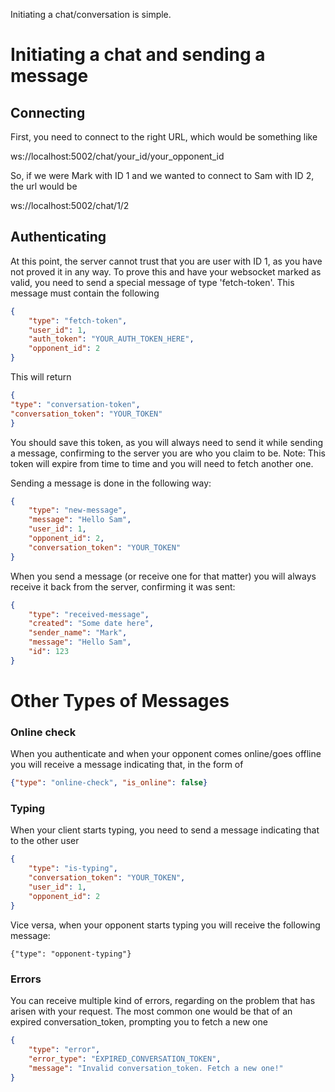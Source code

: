 Initiating a chat/conversation is simple.

# Initiating a chat and sending a message

## Connecting
First, you need to connect to the right URL, which would be something like
 
ws://localhost:5002/chat/your_id/your_opponent_id

So, if we were Mark with ID 1 and we wanted to connect to Sam with ID 2, the url would be

ws://localhost:5002/chat/1/2


## Authenticating
At this point, the server cannot trust that you are user with ID 1, as you have not proved it in any way.
To prove this and have your websocket marked as valid, you need to send a special message of type
'fetch-token'. This message must contain the following

```json
{
    "type": "fetch-token",
    "user_id": 1,
    "auth_token": "YOUR_AUTH_TOKEN_HERE",
    "opponent_id": 2
}
```
This will return 
```json
{
"type": "conversation-token",
"conversation_token": "YOUR_TOKEN"
}
```
You should save this token, as you will always need to send it while sending a message, confirming to the server you are who you claim to be.
Note: This token will expire from time to time and you will need to fetch another one.

Sending a message is done in the following way:
```json
{
    "type": "new-message",
    "message": "Hello Sam",
    "user_id": 1,
    "opponent_id": 2,
    "conversation_token": "YOUR_TOKEN"
}
```

When you send a message (or receive one for that matter) you will always receive it back from the server, confirming it was sent:
```json
{
    "type": "received-message",
    "created": "Some date here",
    "sender_name": "Mark",
    "message": "Hello Sam",
    "id": 123
}
```

# Other Types of Messages

### Online check
When you authenticate and when your opponent comes online/goes offline you will receive a message indicating that, in the form of
```json
{"type": "online-check", "is_online": false}
```


### Typing
When your client starts typing, you need to send a message indicating that to the other user
```json
{
    "type": "is-typing",
    "conversation_token": "YOUR_TOKEN",
    "user_id": 1,
    "opponent_id": 2
}
```
Vice versa, when your opponent starts typing you will receive the following message:
```
{"type": "opponent-typing"}
```

### Errors
You can receive multiple kind of errors, regarding on the problem that has arisen with your request.
The most common one would be that of an expired conversation_token, prompting you to fetch a new one
```json
{
    "type": "error",
    "error_type": "EXPIRED_CONVERSATION_TOKEN",
    "message": "Invalid conversation_token. Fetch a new one!"
}
```